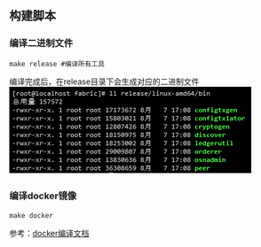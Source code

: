 ## 构建脚本
### 编译二进制文件
```shell
make release #编译所有工具
```
编译完成后，在release目录下会生成对应的二进制文件
 ![img.png](docs/process/img/release列表.png)
### 编译docker镜像
```shell
make docker
```
参考：[docker编译文档](https://qr.dingtalk.com/page/yunpan?route=previewDentry&spaceId=21721467248&fileId=112742295345&type=file)
